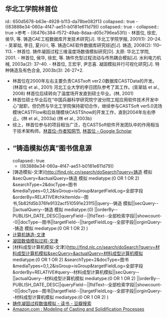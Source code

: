 ## 华北工学院林首位
id:: 650d5678-b63e-4928-b113-da78be082f13
collapsed:: true
	- ((63888e34-060a-4f47-ae51-b0181e611d79))
	  collapsed:: true
		- collapsed:: true
		  >参考
			- ((6476c384-f572-49ab-8daa-d05c796ea53f))
			- 林首位, 徐宏, 侯华, 等. 铸造CAE工程数据库开发技术研究[J]. 华北工学院学报, 2001(1): 20–24.
			- 吴翠姑, 李日, 夏兴川, 等. 铸造CAE软件数据库研究综述[J]. 铸造, 2008(2): 110–113.
			- 林首位. 铸件凝固过程三维温度场数值模拟研究[D]. 太原: 华北工学院, 2001.
			- 林首位, 侯华, 徐宏, 等. 铸件充型过程流动与传热耦合模拟[J]. 水利电力机械, 2003a(2): 37–40.
			- 林首位, 王宏宇, 尹志喜. 凝固模拟并行可视化研究[J]. 特种铸造及有色合金, 2003b(3): 26-27+2.
- 林首位在2000年左右主要负责CASTsoft ver2.0数据库CASTData的开发。(林首位 et al., 2001) 河北工业大学的李日团队参考了其工作。(吴翠姑 et al., 2008) 林首位后续转向了温度场开发直到硕士毕业。(林, 2001)
- 林首位硕士毕业后在“中国兵器科学研究院宁波分院工程应用软件技术开发中心”就职，但仍然与华北工学院保持密切合作，继续参与CASTSoft ver5.0流场模块CASTFlow和后处理模块CASTShow的开发工作，直到2004年左右停止。(林 et al., 2003a) (林 et al., 2003b)
- 综上，林首位参与的项目相当广泛，在CASTSoft软件开发团队中的作用相当于技术架构师。[林首位-作者知网节](https://kns.cnki.net/kcms2/author/detail?v=3uoqIhG8C45UgIk_lOaz19mhkuTw8bO64UBYc1A44LVPGJqjp_EimGheyeSLEBffnwXGpFJuOkVB9eNEmhVUGk5NKQDVCCjO4hMGcsXr5qj5GOtBIogzOkF1VZiUsP50&uniplatform=NZKPT), [林首位 - Google Scholar](https://scholar.google.com/scholar?hl=en&as_sdt=0%2C5&q=%E6%9E%97%E9%A6%96%E4%BD%8D&btnG=)
- ## “铸造模拟仿真”图书信息源
  collapsed:: true
	- ((63888e34-060a-4f47-ae51-b0181e611d79))
- [铸造模拟-文津](http://find.nlc.cn/search/doSearch?query=铸造 模拟&secQuery=&actualQuery=铸造 模拟 mediatype:(0 OR 1 OR 2) &searchType=2&docType=图书&mediaTypes=0,1,2&isGroup=isGroup&targetFieldLog=全部字段&orderBy=RELATIVE#chkItemIdx--图书,5b82fd5b376fe9132acf510591e231f5||query--铸造 模拟||secQuery--||actualQuery--铸造 模拟 mediatype:(0)  ||orderBy--PUBLISH_DATE_DESC||queryField--||fldText--全部检索字段||showcount--0||docType--图书||targetField--||targetFieldLog--全部字段||orginQuery--铸造 模拟 mediatype:(0 OR 1 OR 2) )
- [计算机铸造-文津](http://find.nlc.cn/search/doSearch?query=计算机%20铸造&secQuery=&actualQuery=计算机%20铸造%20mediatype%3A%280%20OR%201%20OR%202%29%20&searchType=2&docType=图书&mediaTypes=0,1,2&isGroup=isGroup&targetFieldLog=全部字段&orderBy=RELATIVE#chkItemIdx--图书%2C5b82fd5b376fe9132acf510591e231f5||query--计算机%20铸造||secQuery--||actualQuery--计算机%20铸造%20mediatype%3A%280%29%20%20||orderBy--PUBLISH_DATE_DESC||fldText--%0A%20全部检索字段||curArea--mediatype||showcount--0||docType--图书||targetField--||targetFieldLog--全部字段||orginQuery--计算机%20铸造%20mediatype%3A%280%20OR%201%20OR%202%29%20)
- [凝固数值模拟过程-文津](http://find.nlc.cn/search/doSearch?query=凝固过程数值模拟&secQuery=&actualQuery=凝固过程数值模拟&searchType=2&docType=全部&isGroup=isGroup&targetFieldLog=全部字段&orderBy=RELATIVE#chkItemIdx--图书%2C5b82fd5b376fe9132acf510591e231f5||query--凝固过程数值模拟||secQuery--||actualQuery--凝固过程数值模拟%20mediatype%3A%280%29%20%20||orderBy--PUBLISH_DATE_DESC||fldText--%0A%20%0A%20全部检索字段||curArea--mediatype||showcount--0||docType--全部||targetField--||targetFieldLog--全部字段||orginQuery--凝固过程数值模拟)
- [材料成型计算机模拟-文津](http://find.nlc.cn/search/doSearch?query=材料成型计算机模拟&secQuery=&actualQuery=材料成型计算机模拟 mediatype:(0 OR 1 OR 2) &searchType=2&docType=图书&mediaTypes=0,1,2&isGroup=isGroup&targetFieldLog=全部字段&orderBy=RELATIVE#query--材料成型计算机模拟||secQuery--||actualQuery--材料成型计算机模拟 mediatype:(0 OR 1 OR 2) ||orderBy--PUBLISH_DATE_DESC||queryField--||fldText--全部检索字段||showcount--0||docType--图书||targetField--||targetFieldLog--全部字段||orginQuery--材料成型计算机模拟 mediatype:(0 OR 1 OR 2) )
- [铸件凝固过程数值模拟 - 读书 - 豆瓣搜索](https://search.douban.com/book/subject_search?search_text=铸件凝固过程数值模拟&cat=1001)
- [Amazon.com : Modeling of Casting and Solidification Processes](https://www.amazon.com/s?k=Modeling+of+Casting+and+Solidification+Processes&ref=nb_sb_noss)